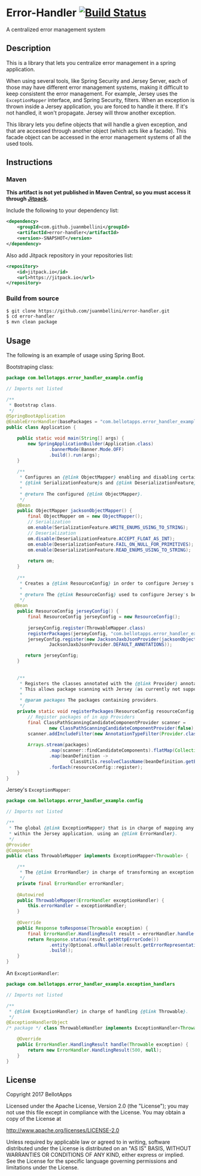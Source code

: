 # Error-Handler [![Build Status](https://travis-ci.org/juanmbellini/error-handler.svg?branch=master)](https://travis-ci.org/juanmbellini/error-handler)
A centralized error management system

## Description

This is a library that lets you centralize error management in a spring application.

When using several tools, like Spring Security and Jersey Server, each of those may have different error management systems, making it difficult to keep consistent the error management. For example, Jersey uses the ```ExceptionMapper``` interface, and Spring Security, filters. When an exception is thrown inside a Jersey application, you are forced to handle it there. If it's not handled, it won't propagate. Jersey will throw another exception.

This library lets you define objects that will handle a given exception, and that are accessed through another object (which acts like a facade). This facade object can be accessed in the error management systems of all the used tools.

## Instructions

### Maven
**This artifact is not yet published in Maven Central, so you must access it through [Jitpack](https://jitpack.io/).**

Include the following to your dependency list:

```xml
<dependency>
    <groupId>com.github.juanmbellini</groupId>
    <artifactId>error-handler</artifactId>
    <version>-SNAPSHOT</version>
</dependency>
```
Also add Jitpack repository in your repositories list:

```xml
<repository>
    <id>jitpack.io</id>
    <url>https://jitpack.io</url>
</repository>
```

### Build from source
```bash
$ git clone https://github.com/juanmbellini/error-handler.git
$ cd error-handler
$ mvn clean package
```

## Usage
The following is an example of usage using Spring Boot.

Bootstraping class:

```java
package com.bellotapps.error_handler_example.config

// Imports not listed

/**
 * Bootstrap class.
 */
@SpringBootApplication
@EnableErrorHandler(basePackages = "com.bellotapps.error_handler_example.exception_handlers")
public class Application {

	public static void main(String[] args) {
	    new SpringApplicationBuilder(Application.class)
	            .bannerMode(Banner.Mode.OFF)
	            .build().run(args);
	}
	    
	/**
	 * Configures an {@link ObjectMapper} enabling and disabling certain
	 * {@link SerializationFeature}s and {@link DeserializationFeature}s
	 *
	 * @return The configured {@link ObjectMapper}.
	 */
	@Bean
	public ObjectMapper jacksonObjectMapper() {
	    final ObjectMapper om = new ObjectMapper();
	    // Serialization
	    om.enable(SerializationFeature.WRITE_ENUMS_USING_TO_STRING);
	    // Deserialization
	    om.disable(DeserializationFeature.ACCEPT_FLOAT_AS_INT);
	    om.enable(DeserializationFeature.FAIL_ON_NULL_FOR_PRIMITIVES);
	    om.enable(DeserializationFeature.READ_ENUMS_USING_TO_STRING);
	
	    return om;
	}
	    
	/**
	 * Creates a {@link ResourceConfig} in order to configure Jersey's behaviour.
	 *
	 * @return The {@link ResourceConfig} used to configure Jersey's behaviour.
	 */
   @Bean
	public ResourceConfig jerseyConfig() {
		final ResourceConfig jerseyConfig = new ResourceConfig();
        
		jerseyConfig.register(ThrowableMapper.class)
		registerPackages(jerseyConfig, "com.bellotapps.error_handler_example.controllers");
		jerseyConfig.register(new JacksonJaxbJsonProvider(jacksonObjectMapper(),
                JacksonJaxbJsonProvider.DEFAULT_ANNOTATIONS));

       return jerseyConfig;
	}
    
    
	/**
	 * Registers the classes annotated with the {@link Provider} annotation in the given {@code packages}.
	 * This allows package scanning with Jersey (as currently not supported by library).
	 *
	 * @param packages The packages containing providers.
	 */
	private static void registerPackages(ResourceConfig resourceConfig, String... packages) {
	    // Register packages of in app Providers
	    final ClassPathScanningCandidateComponentProvider scanner =
	            new ClassPathScanningCandidateComponentProvider(false);
	    scanner.addIncludeFilter(new AnnotationTypeFilter(Provider.class));
	
	    Arrays.stream(packages)
	            .map(scanner::findCandidateComponents).flatMap(Collection::stream)
	            .map(beanDefinition ->
	                    ClassUtils.resolveClassName(beanDefinition.getBeanClassName(), resourceConfig.getClassLoader()))
	            .forEach(resourceConfig::register);
	}
}

```

Jersey's ```ExceptionMapper```:

```java
package com.bellotapps.error_handler_example.config

// Imports not listed

/**
 * The global {@link ExceptionMapper} that is in charge of mapping any {@link Throwable} thrown
 * within the Jersey application, using an {@link ErrorHandler}.
 */
@Provider
@Component
public class ThrowableMapper implements ExceptionMapper<Throwable> {

	/**
	 * The {@link ErrorHandler} in charge of transforming an exception into data to be returned in the response.
	 */
	private final ErrorHandler errorHandler;
	
	@Autowired
	public ThrowableMapper(ErrorHandler exceptionHandler) {
	    this.errorHandler = exceptionHandler;
	}
	
	@Override
	public Response toResponse(Throwable exception) {
	    final ErrorHandler.HandlingResult result = errorHandler.handle(exception);
	    return Response.status(result.getHttpErrorCode())
	            .entity(Optional.ofNullable(result.getErrorRepresentationEntity()).orElse(""))
	            .build();
	}
}
```

An ```ExceptionHandler```:

```java
package com.bellotapps.error_handler_example.exception_handlers

// Imports not listed

/**
 * {@link ExceptionHandler} in charge of handling {@link Throwable}.
 */
@ExceptionHandlerObject
/* package */ class ThrowableHandler implements ExceptionHandler<Throwable> {

	@Override
	public ErrorHandler.HandlingResult handle(Throwable exception) {
	    return new ErrorHandler.HandlingResult(500, null);
	}
}


```

## License

Copyright 2017 BellotApps

Licensed under the Apache License, Version 2.0 (the "License");
you may not use this file except in compliance with the License.
You may obtain a copy of the License at

   http://www.apache.org/licenses/LICENSE-2.0

Unless required by applicable law or agreed to in writing, software
distributed under the License is distributed on an "AS IS" BASIS,
WITHOUT WARRANTIES OR CONDITIONS OF ANY KIND, either express or implied.
See the License for the specific language governing permissions and
limitations under the License.
 